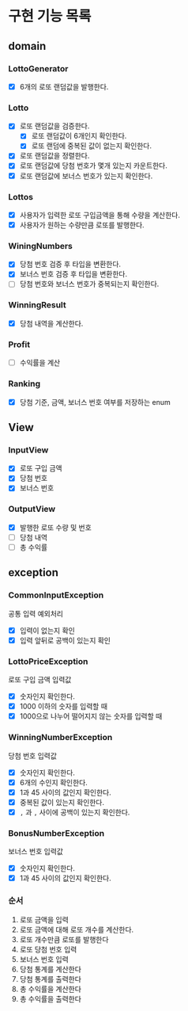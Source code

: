 # 구현 기능 목록

## domain

### LottoGenerator

- [x] 6개의 로또 랜덤값을 발행한다.

### Lotto

- [x] 로또 랜덤값을 검증한다.
    - [x] 로또 랜덤값이 6개인지 확인한다.
    - [x] 로또 랜덤에 중복된 값이 없는지 확인한다.
- [x] 로또 랜덤값을 정렬한다.
- [x] 로또 랜덤값에 당첨 번호가 몇개 있는지 카운트한다.
- [x] 로또 랜덤값에 보너스 번호가 있는지 확인한다.

### Lottos

- [x] 사용자가 입력한 로또 구입금액을 통해 수량을 계산한다.
- [x] 사용자가 원하는 수량만큼 로또를 발행한다.

### WiningNumbers

- [x] 당첨 번호 검증 후 타입을 변환한다.
- [x] 보너스 번호 검증 후 타입을 변환한다.
- [ ] 당첨 번호와 보너스 번호가 중복되는지 확인한다.

### WinningResult

- [x] 당첨 내역을 계산한다.

### Profit

- [ ] 수익률을 계산

### Ranking

-[x] 당첨 기준, 금액, 보너스 번호 여부를 저장하는 enum

## View

### InputView

- [x] 로또 구입 금액
- [x] 당첨 번호
- [x] 보너스 번호

### OutputView

- [x] 발행한 로또 수량 및 번호
- [ ] 당첨 내역
- [ ] 총 수익률

## exception

### CommonInputException

공통 입력 예외처리

- [x] 입력이 없는지 확인
- [x] 입력 앞뒤로 공백이 있는지 확인

### LottoPriceException

로또 구입 금액 입력값

- [x] 숫자인지 확인한다.
- [x] 1000 이하의 숫자를 입력할 때
- [x] 1000으로 나누어 떨어지지 않는 숫자를 입력할 때

### WinningNumberException

당첨 번호 입력값

- [x] 숫자인지 확인한다.
- [x] 6개의 수인지 확인한다.
- [x] 1과 45 사이의 값인지 확인한다.
- [x] 중복된 값이 있는지 확인한다.
- [x] `,` 과 `,` 사이에 공백이 있는지 확인한다.

### BonusNumberException

보너스 번호 입력값

- [x] 숫자인지 확인한다.
- [x] 1과 45 사이의 값인지 확인한다.

### 순서

1. 로또 금액을 입력
2. 로또 금액에 대해 로또 개수를 계산한다.
3. 로또 개수만큼 로또를 발행한다
4. 로또 당첨 번호 입력
5. 보너스 번호 입력
6. 당첨 통계를 계산한다
7. 당첨 통계를 출력한다
8. 총 수익률을 계산한다
9. 총 수익률을 출력한다